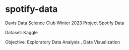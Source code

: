 # spotify-data
 
Davis Data Science Club Winter 2023 Project
Spotify Data

Dataset: Kaggle

Objective: Exploratory Data Analysis , Data Visualization 
